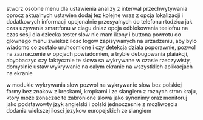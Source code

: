 stworz osobne menu dla ustawienia analizy  z interwal przechwytywania 
oprocz aktualnych ustawien dodaj tez kolejne wraz z opcja lokalizacji i dodatkowych informacji opcjonalnie przesyalnych do telefonu rtodzica jak czas uzywania smartfonu w ciagu dniaz opcja odblokowania teelofnu na czas sesji dla dziecka
tester slow nie mam ikony i buttona  powrotu do glownego menu
zwieksz ilosc logow zapisywanych na urzadzeniu, aby bylo wiadomo co zostalo uruhcomione i czy detekcja dziala poporawnie, pozwol na zaznaczenie w opcjach powiadomien, a trybie debugpwania plaiakcji, abyobaczyc czy faktycznie te slowa sa wykrywane w czasie rzeczywisty, domyslnie ustaw wykrywanie na calym ekranie na wszystklich aplikacjach na ekranie


w modukle wykrywania slow pozwol na wykrywanie slow bez polskiej formy bez znakow z kreskami, kropkami i ze slangiem z roznych stron kraju, ktory moze zonaczac te zabronione slowa jako synonimy 
oraz monitoruj jako podstawowty jzyk angielski i polski jednoczesnie z mozliwoscia dodania wiekszej ilosci jezykow europejskich ze slangiem
